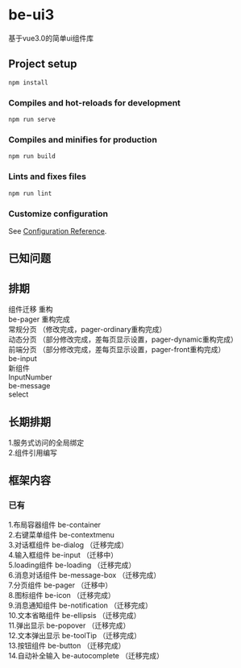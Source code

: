 # be-ui3
基于vue3.0的简单ui组件库
## Project setup
```
npm install
```

### Compiles and hot-reloads for development
```
npm run serve
```

### Compiles and minifies for production
```
npm run build
```

### Lints and fixes files
```
npm run lint
```

### Customize configuration
See [Configuration Reference](https://cli.vuejs.org/config/).

## 已知问题

## 排期
组件迁移 重构  
be-pager 重构完成  
常规分页 （修改完成，pager-ordinary重构完成）  
动态分页 （部分修改完成，差每页显示设置，pager-dynamic重构完成）  
前端分页 （部分修改完成，差每页显示设置，pager-front重构完成）  
be-input  
新组件  
InputNumber  
be-message  
select  
## 长期排期
1.服务式访问的全局绑定  
2.组件引用编写
## 框架内容
### 已有
1.布局容器组件 be-container  
2.右键菜单组件 be-contextmenu  
3.对话框组件   be-dialog  （迁移完成）  
4.输入框组件   be-input  （迁移中）  
5.loading组件 be-loading  （迁移完成）  
6.消息对话组件 be-message-box  （迁移完成）  
7.分页组件 be-pager  （迁移中）  
8.图标组件 be-icon （迁移完成）   
9.消息通知组件 be-notification （迁移完成）  
10.文本省略组件 be-ellipsis  （迁移完成）  
11.弹出显示 be-popover （迁移完成）  
12.文本弹出显示 be-toolTip （迁移完成）  
13.按钮组件 be-button （迁移完成）   
14.自动补全输入 be-autocomplete （迁移完成）  











